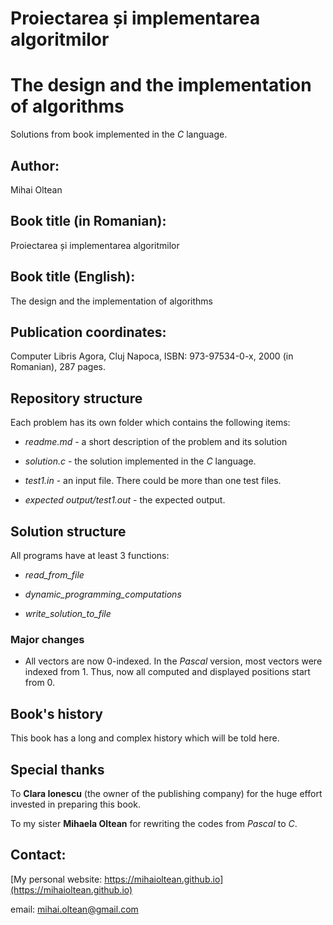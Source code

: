 # Proiectarea și implementarea algoritmilor
# The design and the implementation of algorithms

Solutions from book implemented in the *C* language.

## Author: 
Mihai Oltean

## Book title (in Romanian):
Proiectarea și implementarea algoritmilor

## Book title (English):
The design and the implementation of algorithms

## Publication coordinates:
Computer Libris Agora, Cluj Napoca, ISBN: 973-97534-0-x, 2000 (in Romanian), 287 pages.

## Repository structure

Each problem has its own folder which contains the following items:

- *readme.md* - a short description of the problem and its solution

- *solution.c* - the solution implemented in the *C* language.

- *test1.in* - an input file. There could be more than one test files.

- *expected output/test1.out* - the expected output.

## Solution structure

All programs have at least 3 functions:

- *read_from_file*

- *dynamic_programming_computations*

- *write_solution_to_file*

### Major changes

- All vectors are now 0-indexed. In the *Pascal* version, most vectors were indexed from 1. Thus, now all computed and displayed positions start from 0.

## Book's history
This book has a long and complex history which will be told here.

## Special thanks

To **Clara Ionescu** (the owner of the publishing company) for the huge effort invested in preparing this book.

To my sister **Mihaela Oltean** for rewriting the codes from *Pascal* to *C*.

## Contact:

[My personal website: https://mihaioltean.github.io](https://mihaioltean.github.io)

email: mihai.oltean@gmail.com